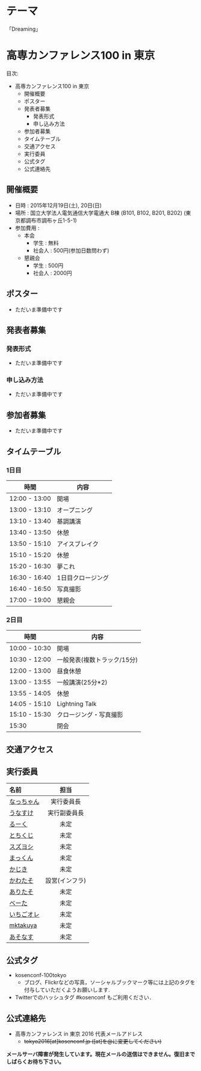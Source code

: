 # テーマ

「Dreaming」

# 高専カンファレンス100 in 東京
目次:
- 高専カンファレンス100 in 東京
  - 開催概要
  - ポスター
  - 発表者募集
    - 発表形式
    - 申し込み方法
  - 参加者募集
  - タイムテーブル
  - 交通アクセス
  - 実行委員
  - 公式タグ
  - 公式連絡先

## 開催概要
- 日時 : 2015年12月19日(土), 20日(日)
- 場所 : 国立大学法人電気通信大学電通大 B棟 (B101, B102, B201, B202) (東京都調布市調布ヶ丘1-5-1)
- 参加費用 :
  - 本会
    - 学生 : 無料
    - 社会人 : 500円(参加日数問わず)
  - 懇親会
    - 学生 : 500円
    - 社会人 : 2000円

## ポスター
- ただいま準備中です

## 発表者募集
### 発表形式
- ただいま準備中です

### 申し込み方法
- ただいま準備中です

## 参加者募集
- ただいま準備中です

## タイムテーブル
### 1日目
| 時間 | 内容 |
| --- | --- |
| 12:00 - 13:00 | 開場 |
| 13:00 - 13:10 | オープニング |
| 13:10 - 13:40 | 基調講演 |
| 13:40 - 13:50 | 休憩 |
| 13:50 - 15:10 | アイスブレイク |
| 15:10 - 15:20 | 休憩 |
| 15:20 - 16:30 | 夢これ |
| 16:30 - 16:40 | 1日目クロージング |
| 16:40 - 16:50 | 写真撮影 |
| 17:00 - 19:00 | 懇親会 |

### 2日目
| 時間 | 内容 |
| --- | --- |
| 10:00 - 10:30 | 開場 |
| 10:30 - 12:00 | 一般発表(複数トラック/15分) |
| 12:00 - 13:00 | 昼食休憩 |
| 13:00 - 13:55 | 一般講演(25分\*2) |
| 13:55 - 14:05 | 休憩 |
| 14:05 - 15:10 | Lightning Talk |
| 15:10 - 15:30 | クロージング・写真撮影 |
| 15:30 | 閉会 |

## 交通アクセス

## 実行委員
| 名前 | 担当 |
|:-----|:----:|
| [なっちゃん](https://twitter.com/marin72_com) | 実行委員長 |
| [うなすけ](https://twitter.com/yu_suke1994) | 実行副委員長 |
| [るーく](https://twitter.com/RooandQoo) | 未定 |
| [とちくじ](https://twitter.com/tochikuji) | 未定 |
| [スズヨシ](https://twitter.com/suzuyoshi9) | 未定 |
| [まっくん](https://twitter.com/mactkg) | 未定 |
| [かじき](https://twitter.com/kaziki2) | 未定 |
| [かわたそ](https://twitter.com/kawataso) | 設営(インフラ) |
| [ありたそ](https://twitter.com/alitaso345) | 未定 | 
| [べーた](https://twitter.com/beta_chelsea) | 未定 |
| [いちごオレ](https://twitter.com/ichigo_o_re) | 未定 | 
| [mktakuya](https://twitter.com/mktakuya) | 未定 |
| [あそなす](https://twitter.com/asonas) | 未定 |

## 公式タグ
- kosenconf-100tokyo
  - ブログ、Flickrなどの写真，ソーシャルブックマーク等には上記のタグを付与していただくようお願いします.
- Twitterでのハッシュタグ #kosenconf もご利用ください．

## 公式連絡先
- 高専カンファレンス in 東京 2016 代表メールアドレス
  - ~~tokyo2016[at]kosenconf.jp ([at]を@に変更してください)~~

__メールサーバ障害が発生しています。現在メールの送信はできません。復旧までしばらくお待ち下さい。__
